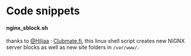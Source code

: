 # Code snippets

#### nginx_sblock.sh

thanks to [@Hiljaa](https://twitter.com/hiljaa) : [Clubmate.fi](http://clubmate.fi/how-to-make-an-nginx-server-block-manually-or-with-a-shell-script/), this linux shell script creates new NIGNX server blocks as well as new site folders in ```/var/www/```.




